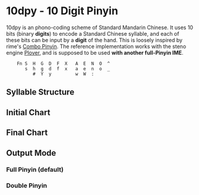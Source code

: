 # 10dpy - 10 Digit Pinyin

10dpy is an phono-coding scheme of Standard Mandarin Chinese. It uses 10 bits (binary **digits**) to encode a Standard Chinese syllable, and each of these bits can be input by a **digit** of the hand. This is loosely inspired by rime's [Combo Pinyin](https://github.com/rime/rime-combo-pinyin). The reference implementation works with the steno engine [Plover](https://github.com/openstenoproject/plover), and is supposed to be used **with another full-Pinyin IME**.

```
    Fn S  H  G  D  F  X   A  E  N  O  ^
       s  h  g  d  f  x   a  e  n  o  _
          #  Y  y         w  W  :
```

## Syllable Structure

## Initial Chart

## Final Chart

## Output Mode

### Full Pinyin (default)

### Double Pinyin 

